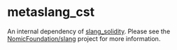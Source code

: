 # metaslang_cst

An internal dependency of [slang_solidity](https://crates.io/crates/slang_solidity).
Please see the [NomicFoundation/slang](https://github.com/NomicFoundation/slang/) project for more information.
